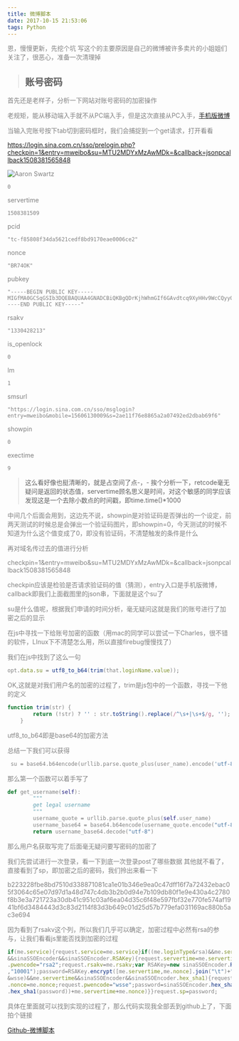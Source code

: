 ```yaml
---
title: 微博脚本
date: 2017-10-15 21:53:06
tags: Python
---
```


<font color=grey>恩，慢慢更新，先挖个坑
写这个的主要原因是自己的微博被许多卖片的小姐姐们关注了，很恶心，准备一次清理掉

>## 账号密码
首先还是老样子，分析一下网站对账号密码的加密操作

老规矩，能从移动端入手就不从PC端入手，但是这次直接从PC入手，[手机版微博](weibo.com)

当输入完账号按下tab切到密码框时，我们会捕捉到一个get请求，打开看看

https://login.sina.com.cn/sso/prelogin.php?checkpin=1&entry=mweibo&su=MTU2MDYxMzAwMDk=&callback=jsonpcallback1508381565848

![Aaron Swartz](https://raw.githubusercontent.com/hwt83525055/PhotoSource/master/weibocrawl1.jpeg)

	
	0
servertime
	
	1508381509
pcid
	
	"tc-f85808f34da5621cedf8bd9170eae0006ce2"
nonce
	
	"BR74OK"
pubkey
	
	"-----BEGIN PUBLIC KEY-----MIGfMA0GCSqGSIb3DQEBAQUAA4GNADCBiQKBgQDrKjhWhmGIf6GAvdtcq9XyHHv9WcCQyy0kWoesJTBiiCcpKT5VBjUFCOf5qju3f0MzIxSQ+RX21jxV/i8IpJs1P0RK05k8rMAtt4Sru45CqbG7//s4vhjXjoeg5Bubj3OpKO4MzuH2c5iEuXd+T+noihu+SVknrEp5mzGB1kQkQwIDAQAB-----END PUBLIC KEY-----"
rsakv
	
	"1330428213"
is_openlock
	
	0
lm
	
	1
smsurl
	
	"https://login.sina.com.cn/sso/msglogin?entry=mweibo&mobile=15606130009&s=2ae11f76e8865a2a07492ed2dbab69f6"
showpin
	
	0
exectime
	
	9
>这么看好像也挺清晰的，就是占空间了点-，-
挨个分析一下，retcode毫无疑问是返回的状态值，servertime顾名思义是时间，对这个敏感的同学应该发现这是一个去除小数点的时间戳，即time.time()*1000

中间几个后面会用到，这边先不说，showpin是对验证码是否弹出的一个设定，前两天测试的时候总是会弹出一个验证码图片，即showpin=0，今天测试的时候不知道为什么这个值变成了0，即没有验证码，不清楚触发的条件是什么

再对域名传过去的值进行分析

checkpin=1&entry=mweibo&su=MTU2MDYxMzAwMDk=&callback=jsonpcallback1508381565848

checkpin应该是检验是否请求验证码的值（猜测），entry入口是手机版微博，callback即我们上面截图里的json串，下面就是这个su了

su是什么值呢，根据我们申请的时间分析，毫无疑问这就是我们的账号进行了加密之后的显示

在js中寻找一下给账号加密的函数（用mac的同学可以尝试一下Charles，很不错的软件，LInux下不清楚怎么用，所以直接firebug慢慢找了）

我们在js中找到了这么一句
```js
opt.data.su = utf8_to_b64(trim(that.loginName.value));
```
OK,这就是对我们用户名的加密的过程了，trim是js包中的一个函数，寻找一下他的定义
```js
function trim(str) {
        return (!str) ? '' : str.toString().replace(/^\s+|\s+$/g, '');
    }
```
utf8_to_b64即是base64的加密方法

总结一下我们可以获得
```python
 su = base64.b64encode(urllib.parse.quote_plus(user_name).encode('utf-8')).decode('utf-8')
```

那么第一个函数可以着手写了

```python
def get_username(self):
        """
        get legal username
        """
        username_quote = urllib.parse.quote_plus(self.user_name)
        username_base64 = base64.b64encode(username_quote.encode("utf-8"))
        return username_base64.decode("utf-8")
```
那么用户名获取写完了后面毫无疑问要写密码的加密了

我们先尝试进行一次登录，看一下到底一次登录post了哪些数据
其他就不看了，直接看到了sp，即加密之后的密码，我们拎出来看一下

b223228fbe8bd7510d338871081ca1e01b346e9ea0c47dff16f7a72432ebac05f3064c65e07d97d1a48d747c4db3b2b0d94e7b109db80f1e9e430a4c2780f8b3e3a721723a30db41c951c03af6ea04d35c6f48e597fbf32e770fe574af1941bf6d3484443d3c83d2114f83d3b649c01d25d57b779efa031169ac880b5ac3e694

因为看到了rsakv这个列，所以我们几乎可以确定，加密过程中必然有rsa的参与，让我们看看js里能否找到加密的过程

```js
if(me.service){request.service=me.service}if((me.loginType&rsa)&&me.servertime
&&sinaSSOEncoder&&sinaSSOEncoder.RSAKey){request.servertime=me.servertime;request.nonce=me.nonce;request
.pwencode="rsa2";request.rsakv=me.rsakv;var RSAKey=new sinaSSOEncoder.RSAKey();RSAKey.setPublic(me.rsaPubkey
,"10001");password=RSAKey.encrypt([me.servertime,me.nonce].join("\t")+"\n"+password)}else{if((me.loginType
&wsse)&&me.servertime&&sinaSSOEncoder&&sinaSSOEncoder.hex_sha1){request.servertime=me.servertime;request
.nonce=me.nonce;request.pwencode="wsse";password=sinaSSOEncoder.hex_sha1(""+sinaSSOEncoder.hex_sha1(sinaSSOEncoder
.hex_sha1(password))+me.servertime+me.nonce)}}request.sp=password;
```
具体在里面就可以找到实现的过程了，那么代码实现我全部丢到github上了，下面拍个链接 

[Github-微博脚本](https://github.com/hwt83525055/weibofans)